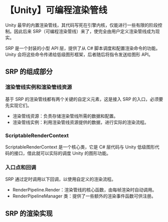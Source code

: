 # 【Unity】可编程渲染管线

Unity 最早的内置渲染管线，其代码写死在引擎内核，仅能进行一些有限的阶段控制。因此后来 SRP（可编程渲染管线）来了，使完全由用户定义渲染管线成为现实。

SRP 是一个封装的小型 API 层，提供了从 C# 脚本调度和配置渲染命令的功能。Unity 会将这些命令传递给低级图形框架，后者随后将指令发送给图形 API。

## SRP 的组成部分

### 渲染管线实例和渲染管线资源

基于 SRP 的渲染管线都有两个关键的自定义元素，这是接入 SRP 的入口，必须要先实现它们。

- 渲染管线资源：负责存储渲染管线所需的数据和配置。
- 渲染管线实例：利用渲染管线资源提供的数据，进行实际的渲染流程。

### ScriptableRenderContext

ScriptableRenderContext 是一个核心类，它是 C# 层代码与 Unity 低级图形代码的接口，借此就可以实际的调度 Unity 的图形功能。

### 入口点和回调

SRP 通过定时调用以下回调，以使用自定义的渲染流程。

- RenderPipeline.Render：渲染管线的核心函数，由每帧渲染时自动调用。
- RenderPipelineManager 类：提供了一些额外的渲染事件函数可供注册。

## SRP 的渲染实现
